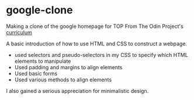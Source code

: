 # google-clone
Making a clone of the google homepage for TOP
From The Odin Project's [curriculum](http://www.theodinproject.com/web-development-101/html-css)

A basic introduction of how to use HTML and CSS to construct a webpage. 
- used selectors and pseudo-selectors in my CSS to specify which HTML elements to manipulate
- Used padding and margins to align elements
- Used basic forms
- Used various methods to align elements

I also gained a serious appreciation for minimalistic design.
